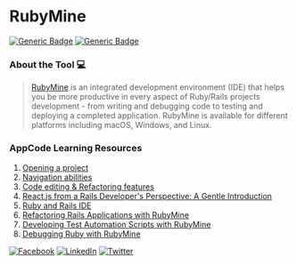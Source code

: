 # RubyMine
[![Generic Badge](https://img.shields.io/badge/JetBrains_Tools-critical.svg)](https://www.jetbrains.com)
[![Generic Badge](https://img.shields.io/badge/CodeOps.Tech-critical.svg)](https://codeops.tech)

### About the Tool 💻

>  [RubyMine](https://www.jetbrains.com/ruby/) is an integrated development environment (IDE) that helps you be more productive in every aspect of Ruby/Rails projects development - from writing and debugging code to testing and deploying a completed application. RubyMine is available for different platforms including macOS, Windows, and Linux.

### AppCode Learning Resources
1. [Opening a project](https://www.youtube.com/watch?v=yHQpiFznKyc&list=PLQ176FUIyIUanO72dRf6lOefKIznviKKJ&index=4&t=0s)
2. [Navigation abilities](https://www.youtube.com/watch?v=YlSYx6wUku4&list=PLQ176FUIyIUanO72dRf6lOefKIznviKKJ&index=2)
3. [Code editing & Refactoring features](https://www.youtube.com/watch?v=zrqPECDRz_U&list=PLQ176FUIyIUanO72dRf6lOefKIznviKKJ&index=1)
4. [React.js from a Rails Developer's Perspective: A Gentle Introduction](https://www.youtube.com/watch?v=49raiNk1Ilc&list=PLQ176FUIyIUanO72dRf6lOefKIznviKKJ&index=5)
5. [Ruby and Rails IDE](https://www.youtube.com/watch?v=Wfw2s-C9Oss&list=PLQ176FUIyIUanO72dRf6lOefKIznviKKJ&index=6)
6. [Refactoring Rails Applications with RubyMine](https://www.youtube.com/watch?v=30T6hq4Q97Q&list=PLQ176FUIyIUanO72dRf6lOefKIznviKKJ&index=7)
7. [Developing Test Automation Scripts with RubyMine](https://www.youtube.com/watch?v=zpt15XIjpas&list=PLQ176FUIyIUanO72dRf6lOefKIznviKKJ&index=8)
8. [Debugging Ruby with RubyMine](https://www.youtube.com/watch?v=jOLMEam7Hlw&list=PLQ176FUIyIUanO72dRf6lOefKIznviKKJ&index=9)




[![Facebook](https://img.shields.io/static/v1.svg?label=connect&message=@CodeOpsTech&color=grey&logo=facebook&style=flat&logoColor=white&colorA=critical)](https://www.facebook.com/CodeOpsTech)
[![LinkedIn](https://img.shields.io/static/v1.svg?label=connect&message=@CodeOpsTech&color=grey&logo=linkedin&style=flat&logoColor=white&colorA=critical)](https://www.linkedin.com/company/codeops-technologies/)
[![Twitter](https://img.shields.io/static/v1.svg?label=connect&message=@CodeOpsTech&color=grey&logo=twitter&style=flat&logoColor=white&colorA=critical)](https://twitter.com/CodeOpsTech)
